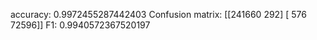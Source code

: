 accuracy: 0.9972455287442403
Confusion matrix: [[241660    292]
 [   576  72596]]
F1: 0.9940572367520197
